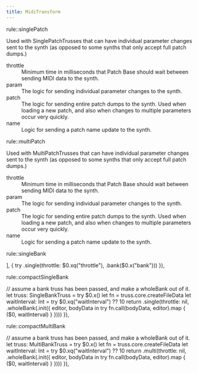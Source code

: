 ```yaml
---
title: MidiTransform
---
```


rule::singlePatch

Used with SinglePatchTrusses that can have individual parameter changes sent to the synth (as opposed to some synths that only accept full patch dumps.)

<dl>
  <dt>throttle</dt>
  <dd>Minimum time in milliseconds that Patch Base should wait between sending MIDI data to the synth.</dd>
  <dt>param</dt>
  <dd>The logic for sending individual parameter changes to the synth.</dd>
  <dt>patch</dt>
  <dd>The logic for sending entire patch dumps to the synth. Used when loading a new patch, and also when changes to multiple parameters occur very quickly.</dd>
  <dt>name</dt>
  <dd>Logic for sending a patch name update to the synth.</dd>
</dl>

rule::multiPatch

Used with MultiPatchTrusses that can have individual parameter changes sent to the synth (as opposed to some synths that only accept full patch dumps.)

<dl>
  <dt>throttle</dt>
  <dd>Minimum time in milliseconds that Patch Base should wait between sending MIDI data to the synth.</dd>
  <dt>param</dt>
  <dd>The logic for sending individual parameter changes to the synth.</dd>
  <dt>patch</dt>
  <dd>The logic for sending entire patch dumps to the synth. Used when loading a new patch, and also when changes to multiple parameters occur very quickly.</dd>
  <dt>name</dt>
  <dd>Logic for sending a patch name update to the synth.</dd>
</dl>

rule::singleBank

], {
  try .single(throttle: $0.xq("throttle"), .bank($0.x("bank")))
}),

rule::compactSingleBank

  // assume a bank truss has been passed, and make a wholeBank out of it.
  let truss: SingleBankTruss = try $0.x()
  let fn = truss.core.createFileData
  let waitInterval: Int = try $0.xq("waitInterval") ?? 10
  return .single(throttle: nil, .wholeBank(.init({ editor, bodyData in
    try fn.call(bodyData, editor).map { ($0, waitInterval) }
  })))
}),

rule::compactMultiBank

  // assume a bank truss has been passed, and make a wholeBank out of it.
  let truss: MultiBankTruss = try $0.x()
  let fn = truss.core.createFileData
  let waitInterval: Int = try $0.xq("waitInterval") ?? 10
  return .multi(throttle: nil, .wholeBank(.init({ editor, bodyData in
    try fn.call(bodyData, editor).map { ($0, waitInterval) }
  })))
}),